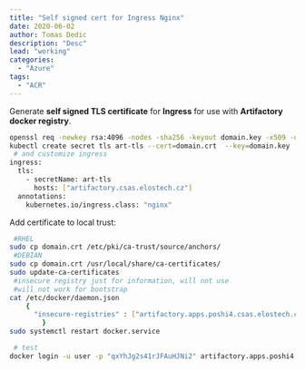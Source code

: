 ```yaml
---
title: "Self signed cert for Ingress Nginx"
date: 2020-06-02 
author: Tomas Dedic
description: "Desc"
lead: "working"
categories:
  - "Azure"
tags:
  - "ACR"
---
```

Generate **self signed TLS certificate** for **Ingress** for use with **Artifactory docker registry**.
```sh
openssl req -newkey rsa:4096 -nodes -sha256 -keyout domain.key -x509 -days 365 -out domain.crt
kubectl create secret tls art-tls --cert=domain.crt  --key=domain.key
 # and customize ingress
ingress:
  tls:
    - secretName: art-tls
      hosts: ["artifactory.csas.elostech.cz"]
  annotations:
    kubernetes.io/ingress.class: "nginx"
```
Add certificate to local trust:  		
```sh
 #RHEL
sudo cp domain.crt /etc/pki/ca-trust/source/anchors/
 #DEBIAN
sudo cp domain.crt /usr/local/share/ca-certificates/
sudo update-ca-certificates
 #insecure registry just for information, will not use
 #will not work for bootstrap
cat /etc/docker/daemon.json
	{
	  "insecure-registries" : ["artifactory.apps.poshi4.csas.elostech.cz"]
		}
sudo systemctl restart docker.service
```

```sh
 # test
docker login -u user -p "qxYhJg2s41rJFAuHJNi2" artifactory.apps.poshi4.csas.elostech.cz
